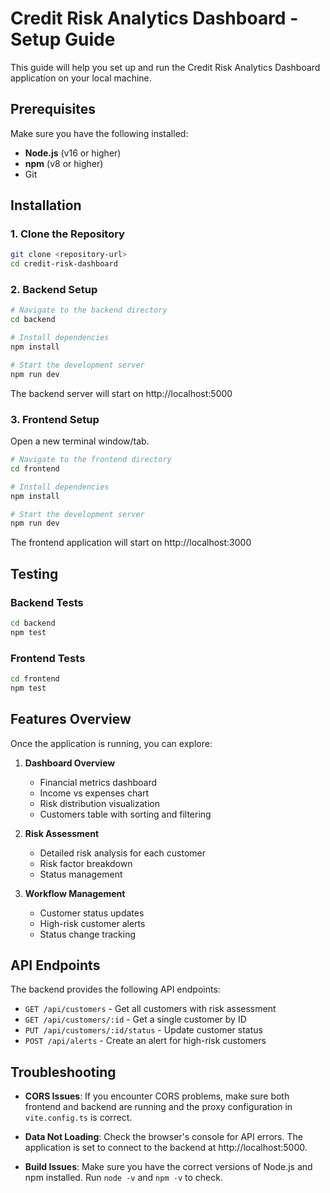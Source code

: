 # Credit Risk Analytics Dashboard - Setup Guide

This guide will help you set up and run the Credit Risk Analytics Dashboard application on your local machine.

## Prerequisites

Make sure you have the following installed:

- **Node.js** (v16 or higher)
- **npm** (v8 or higher)
- Git

## Installation

### 1. Clone the Repository

```bash
git clone <repository-url>
cd credit-risk-dashboard
```

### 2. Backend Setup

```bash
# Navigate to the backend directory
cd backend

# Install dependencies
npm install

# Start the development server
npm run dev
```

The backend server will start on http://localhost:5000

### 3. Frontend Setup

Open a new terminal window/tab.

```bash
# Navigate to the frontend directory
cd frontend

# Install dependencies
npm install

# Start the development server
npm run dev
```

The frontend application will start on http://localhost:3000

## Testing

### Backend Tests

```bash
cd backend
npm test
```

### Frontend Tests

```bash
cd frontend
npm test
```

## Features Overview

Once the application is running, you can explore:

1. **Dashboard Overview**
   - Financial metrics dashboard
   - Income vs expenses chart
   - Risk distribution visualization
   - Customers table with sorting and filtering

2. **Risk Assessment**
   - Detailed risk analysis for each customer
   - Risk factor breakdown
   - Status management

3. **Workflow Management**
   - Customer status updates
   - High-risk customer alerts
   - Status change tracking

## API Endpoints

The backend provides the following API endpoints:

- `GET /api/customers` - Get all customers with risk assessment
- `GET /api/customers/:id` - Get a single customer by ID
- `PUT /api/customers/:id/status` - Update customer status
- `POST /api/alerts` - Create an alert for high-risk customers

## Troubleshooting

- **CORS Issues**: If you encounter CORS problems, make sure both frontend and backend are running and the proxy configuration in `vite.config.ts` is correct.

- **Data Not Loading**: Check the browser's console for API errors. The application is set to connect to the backend at http://localhost:5000.

- **Build Issues**: Make sure you have the correct versions of Node.js and npm installed. Run `node -v` and `npm -v` to check.